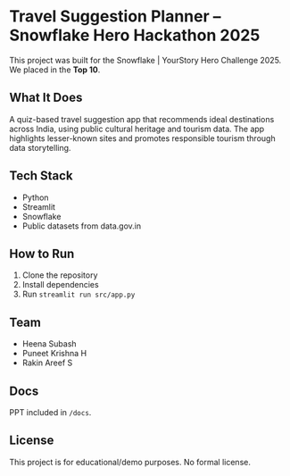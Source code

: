 
# Travel Suggestion Planner – Snowflake Hero Hackathon 2025

This project was built for the Snowflake | YourStory Hero Challenge 2025. We placed in the **Top 10**.

## What It Does

A quiz-based travel suggestion app that recommends ideal destinations across India, using public cultural heritage and tourism data. The app highlights lesser-known sites and promotes responsible tourism through data storytelling.

## Tech Stack

- Python
- Streamlit
- Snowflake
- Public datasets from data.gov.in

## How to Run

1. Clone the repository
2. Install dependencies
3. Run `streamlit run src/app.py`

## Team

- Heena Subash
- Puneet Krishna H
- Rakin Areef S

## Docs

PPT included in `/docs`.

## License

This project is for educational/demo purposes. No formal license.

